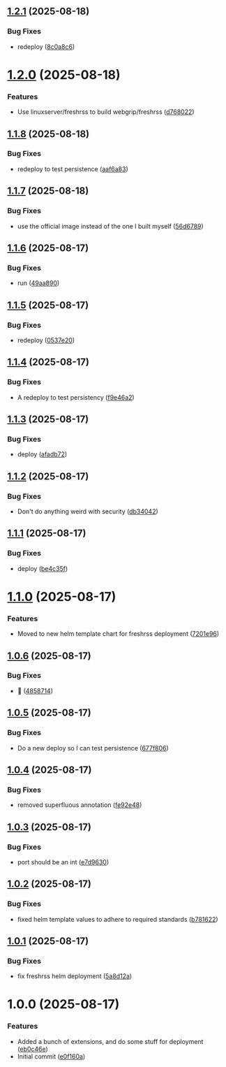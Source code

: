 ## [1.2.1](https://github.com/webgrip/freshrss-application/compare/1.2.0...1.2.1) (2025-08-18)


### Bug Fixes

* redeploy ([8c0a8c6](https://github.com/webgrip/freshrss-application/commit/8c0a8c6d0183fbbecb16f8b54aa0e45e85d3fcd0))

# [1.2.0](https://github.com/webgrip/freshrss-application/compare/1.1.8...1.2.0) (2025-08-18)


### Features

* Use linuxserver/freshrss to build webgrip/freshrss ([d768022](https://github.com/webgrip/freshrss-application/commit/d768022bd16e2f3836e772f8bca28950dbc1c13e))

## [1.1.8](https://github.com/webgrip/freshrss-application/compare/1.1.7...1.1.8) (2025-08-18)


### Bug Fixes

* redeploy to test persistence ([aaf6a83](https://github.com/webgrip/freshrss-application/commit/aaf6a83605a6520baf4d1096b386bec2e3c95322))

## [1.1.7](https://github.com/webgrip/freshrss-application/compare/1.1.6...1.1.7) (2025-08-18)


### Bug Fixes

* use the official image instead of the one I built myself ([56d6789](https://github.com/webgrip/freshrss-application/commit/56d6789b1c4b810508b5fadfd36bbbdf78e65056))

## [1.1.6](https://github.com/webgrip/freshrss-application/compare/1.1.5...1.1.6) (2025-08-17)


### Bug Fixes

* run ([49aa890](https://github.com/webgrip/freshrss-application/commit/49aa89012766e131dc1101891caf96c96446fd86))

## [1.1.5](https://github.com/webgrip/freshrss-application/compare/1.1.4...1.1.5) (2025-08-17)


### Bug Fixes

* redeploy ([0537e20](https://github.com/webgrip/freshrss-application/commit/0537e209e6e639fa859ffe0fb174338801f774b6))

## [1.1.4](https://github.com/webgrip/freshrss-application/compare/1.1.3...1.1.4) (2025-08-17)


### Bug Fixes

* A redeploy to test persistency ([f9e46a2](https://github.com/webgrip/freshrss-application/commit/f9e46a2a9c22f190ba147e08a902bca9b1a54552))

## [1.1.3](https://github.com/webgrip/freshrss-application/compare/1.1.2...1.1.3) (2025-08-17)


### Bug Fixes

* deploy ([afadb72](https://github.com/webgrip/freshrss-application/commit/afadb72fd889404bf651afad6c8d991d84a9f16f))

## [1.1.2](https://github.com/webgrip/freshrss-application/compare/1.1.1...1.1.2) (2025-08-17)


### Bug Fixes

* Don't do anything weird with security ([db34042](https://github.com/webgrip/freshrss-application/commit/db34042bd3a01e0da32a95b64561cf5889974b4c))

## [1.1.1](https://github.com/webgrip/freshrss-application/compare/1.1.0...1.1.1) (2025-08-17)


### Bug Fixes

* deploy ([be4c35f](https://github.com/webgrip/freshrss-application/commit/be4c35fa9f523ab0fc78c25765fb70f70719763c))

# [1.1.0](https://github.com/webgrip/freshrss-application/compare/1.0.6...1.1.0) (2025-08-17)


### Features

* Moved to new helm template chart for freshrss deployment ([7201e96](https://github.com/webgrip/freshrss-application/commit/7201e9636146d109177cad3838c79fcf8900d36a))

## [1.0.6](https://github.com/webgrip/freshrss-application/compare/1.0.5...1.0.6) (2025-08-17)


### Bug Fixes

* :bug: ([4858714](https://github.com/webgrip/freshrss-application/commit/48587145e398f9e32c8b4e48f25a9dad0a3e2524))

## [1.0.5](https://github.com/webgrip/freshrss-application/compare/1.0.4...1.0.5) (2025-08-17)


### Bug Fixes

* Do a new deploy so I can test persistence ([677f806](https://github.com/webgrip/freshrss-application/commit/677f80666e3c16179b6070ec8b6e42390d5cb874))

## [1.0.4](https://github.com/webgrip/freshrss-application/compare/1.0.3...1.0.4) (2025-08-17)


### Bug Fixes

* removed superfluous annotation ([fe92e48](https://github.com/webgrip/freshrss-application/commit/fe92e480f96941a7abf6dba94716f9f9842826f8))

## [1.0.3](https://github.com/webgrip/freshrss-application/compare/1.0.2...1.0.3) (2025-08-17)


### Bug Fixes

* port should be an int ([e7d9630](https://github.com/webgrip/freshrss-application/commit/e7d9630a915bc78dacfea3824859e92a450f38a1))

## [1.0.2](https://github.com/webgrip/freshrss-application/compare/1.0.1...1.0.2) (2025-08-17)


### Bug Fixes

* fixed helm template values to adhere to required standards ([b781622](https://github.com/webgrip/freshrss-application/commit/b7816222a91e8ba252daa2e30e746aabe79c6d2f))

## [1.0.1](https://github.com/webgrip/freshrss-application/compare/1.0.0...1.0.1) (2025-08-17)


### Bug Fixes

* fix freshrss helm deployment ([5a8d12a](https://github.com/webgrip/freshrss-application/commit/5a8d12abe05dda4ce5f9bae158e1659ae44684c3))

# 1.0.0 (2025-08-17)


### Features

* Added a bunch of extensions, and do some stuff for deployment ([eb0c46e](https://github.com/webgrip/freshrss-application/commit/eb0c46e787e20059b61a5fd4db7c36d24ba039a5))
* Initial commit ([e0f160a](https://github.com/webgrip/freshrss-application/commit/e0f160a439ff996ede6d672fe267dcb7615a4cdf))
